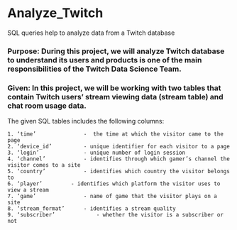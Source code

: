 # Analyze_Twitch
SQL queries help to analyze data from a Twitch database

### Purpose: During this project, we will analyze Twitch database to understand its users and products is one of the main responsibilities of the Twitch Data Science Team.

### Given: In this project, we will be working with two tables that contain Twitch users’ stream viewing data (stream table) and chat room usage data.

The given SQL tables includes the following columns:

	1. ‘time’				-  the time at which the visitor came to the page
	2. ‘device_id’			- unique identifier for each visitor to a page
	3. ‘login’				- unique number of login session
	4. ‘channel’			- identifies through which gamer’s channel the visitor comes to a site
	5. ‘country’			- identifies which country the visitor belongs to
	6. ‘player’			- identifies which platform the visitor uses to view a stream 
	7. ‘game’				- name of game that the visitor plays on a site
	8. ‘stream_format’		- identifies a stream quality
	9. ‘subscriber’ 			- whether the visitor is a subscriber or not
